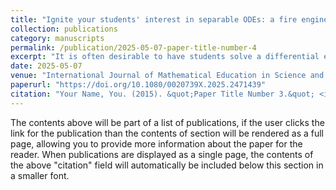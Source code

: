 ```yaml
---
title: "Ignite your students' interest in separable ODEs: a fire engineering application"
collection: publications
category: manuscripts
permalink: /publication/2025-05-07-paper-title-number-4
excerpt: "It is often desirable to have students solve a differential equation having a real application. We discuss such an equation, arising in the field of fire engineering, which models the temperature of a solid that is being heated by a radiative heat flux."
date: 2025-05-07
venue: "International Journal of Mathematical Education in Science and Technology"
paperurl: "https://doi.org/10.1080/0020739X.2025.2471439"
citation: "Your Name, You. (2015). &quot;Paper Title Number 3.&quot; <i>Journal 1</i>. 1(3)."
---
```


The contents above will be part of a list of publications, if the user clicks the link for the publication than the contents of section will be rendered as a full page, allowing you to provide more information about the paper for the reader. When publications are displayed as a single page, the contents of the above "citation" field will automatically be included below this section in a smaller font.
